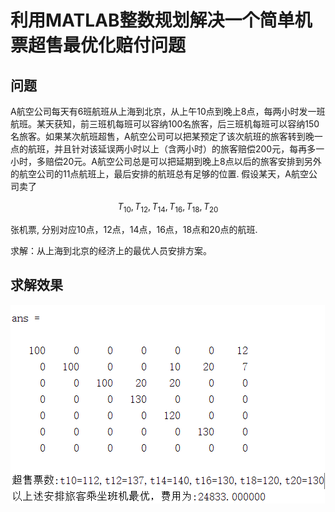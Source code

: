 # 利用MATLAB整数规划解决一个简单机票超售最优化赔付问题

## 问题

A航空公司每天有6班航班从上海到北京，从上午10点到晚上8点，每两小时发一班航班。某天获知，前三班机每班可以容纳100名旅客，后三班机每班可以容纳150名旅客。如果某次航班超售，A航空公司可以把某预定了该次航班的旅客转到晚一点的航班，并且针对该延误两小时以上（含两小时）的旅客赔偿200元，每再多一小时，多赔偿20元。A航空公司总是可以把延期到晚上8点以后的旅客安排到另外的航空公司的11点航班上，最后安排的航班总有足够的位置. 假设某天，A航空公司卖了

$$ T_{10},T_{12},T_{14},T_{16},T_{18},T_{20} $$

张机票, 分别对应10点，12点，14点，16点，18点和20点的航班.

求解：从上海到北京的经济上的最优人员安排方案。

## 求解效果

![运行结果](./images/result.png)

